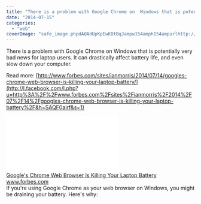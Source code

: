 ```yaml
---
title: "There is a problem with Google Chrome on  Windows that is potentially very bad n..."
date: "2014-07-15"
categories: 
  - "web"
coverImage: "safe_image.phpdAQAdUpKpEwKOtBqJampw154amph154ampurlhttp://blogs-images.forbes.com/ianmorris/files/2014/07/google.gif"
---
```


There is a problem with Google Chrome on Windows that is potentially very bad news for laptop users. It can drastically affect battery life, and even slow down your computer.  
  
Read more: [http://www.forbes.com/sites/ianmorris/2014/07/14/googles-chrome-web-browser-is-killing-your-laptop-battery/](http://l.facebook.com/l.php?u=http%3A%2F%2Fwww.forbes.com%2Fsites%2Fianmorris%2F2014%2F07%2F14%2Fgoogles-chrome-web-browser-is-killing-your-laptop-battery%2F&h=SAQF0airf&s=1)  
  
[![](images/safe_image.php?d=AQCM464A0x3o1FgO&w=158&h=158&url=http%3A%2F%2Fblogs-images.forbes.com%2Fianmorris%2Ffiles%2F2014%2F07%2Fgoogle.gif)](http://l.facebook.com/l.php?u=http%3A%2F%2Fwww.forbes.com%2Fsites%2Fianmorris%2F2014%2F07%2F14%2Fgoogles-chrome-web-browser-is-killing-your-laptop-battery%2F&h=-AQH6Q01A&s=1)  
[Google's Chrome Web Browser Is Killing Your Laptop Battery](http://l.facebook.com/l.php?u=http%3A%2F%2Fwww.forbes.com%2Fsites%2Fianmorris%2F2014%2F07%2F14%2Fgoogles-chrome-web-browser-is-killing-your-laptop-battery%2F&h=ZAQG3hjyW&s=1)  
www.forbes.com  
If you're using Google Chrome as your web browser on Windows, you might be draining your battery. Here's why:
